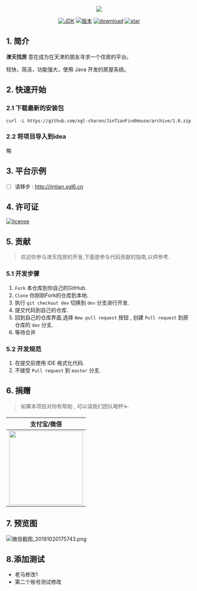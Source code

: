 <p align="center">
<a href="https://github.com/xgl-charon/JinTianFindHouse" target="_blank">
	<img src="https://i.loli.net/2019/10/20/rLdXWc6nqiQx4pK.png" width=""/>
</a>
</p>

<p align="center">
  <a href="https://www.java.com/zh_CN/"><img src="https://img.shields.io/badge/JDK-1.8-yellow.svg" alt="JDK"></a>
  <a href="https://github.com/xgl-charon/JinTianFindHouse/releases"><img src="https://img.shields.io/github/v/release/xgl-charon/JinTianFindHouse" alt="版本"></a>
  <a href="#"><img src="https://img.shields.io/github/last-commit/xgl-charon/JinTianFindHouse" alt="download"></a>
  <a href="#"><img src="https://img.shields.io/github/stars/xgl-charon/JinTianFindHouse?style=social" alt="star"></a>

## 1. 简介

**津天找房** 意在成为在天津的朋友寻求一个住房的平台。

轻快，简洁，功能强大，使用 Java 开发的房屋系统。



## 2. 快速开始

### 2.1 下载最新的安装包

```
curl -L https://github.com/xgl-charon/JinTianFindHouse/archive/1.0.zip
```

### 2.2 将项目导入到idea

略

## 3. 平台示例

- [ ] 请移步 : http://jintian.xgl6.cn

## 4. 许可证

[![license](https://img.shields.io/github/license/xgl-charon/JinTianFindHouse)](https://github.com/xgl-charon/JinTianFindHouse/blob/master/LICENSE)

## 5. 贡献

> 欢迎你参与津天找房的开发,下面是参与代码贡献的指南,以供参考.

### 5.1 开发步骤

1. `Fork` 本仓库到你自己的GitHub.
2. `Clone`  你刚刚Fork的仓库到本地.
3. 执行  `git checkout dev`  切换到 `dev` 分支进行开发.
4. 提交代码到自己的仓库.
5. 回到自己的仓库界面,选择 ` New pull request ` 按钮 , 创建 ` Pull request ` 到原仓库的 `dev` 分支.
6. 等待合并

### 5.2 开发规范

1. 在提交前使用 IDE 格式化代码.
2. 不接受 ` Pull request ` 到 `master` 分支.

## 6. 捐赠

> 如果本项目对你有帮助 , 可以请我们团队喝杯☕️.

| 支付宝/微信                                                  |
| ------------------------------------------------------------ |
| <img src="http://blogdown.xgl6.top/xglpay.png" width="200"/> |

## 7. 预览图

![微信截图_20191020175743.png](https://i.loli.net/2019/10/20/SdnvGTQwezAU3ku.png)

## 8.添加测试
- 老马修改1
- 第二个账号测试修改